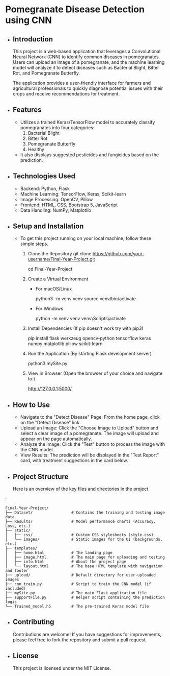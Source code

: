 # Pomegranate Disease Detection using CNN
 - ## Introduction

    This project is a web-based application that leverages a Convolutional Neural Network (CNN) to identify common diseases in pomegranates. Users can upload an image of a pomegranate, and the machine learning model will analyze it to detect diseases such as Bacterial Blight, Bitter Rot, and Pomegranate Butterfly.

    The application provides a user-friendly interface for farmers and agricultural professionals to quickly diagnose potential issues with their crops and receive recommendations for treatment.

 - ## Features
    - Utilizes a trained Keras/TensorFlow model to accurately classify pomegranates into four categories:
        1. Bacterial Blight
        2. Bitter Rot
        3. Pomegranate Butterfly
        4. Healthy
    - It also displays suggested pesticides and fungicides based on the prediction.

- ## Technologies Used
    - Backend: Python, Flask
    - Machine Learning: TensorFlow, Keras, Scikit-learn
    - Image Processing: OpenCV, Pillow
    - Frontend: HTML, CSS, Bootstrap 5, JavaScript
    - Data Handling: NumPy, Matplotlib

- ## Setup and Installation
    - To get this project running on your local machine, follow these simple steps.
        1. Clone the Repository
            git clone https://github.com/your-username/Final-Year-Project.git
            
            cd Final-Year-Project

        2.  Create a Virtual Environment

            - For macOS/Linux

                python3 -m venv venv
                source venv/bin/activate

            - For Windows

                python -m venv venv
                venv\Scripts\activate

        3. Install Dependencies (If pip doesn't work try with pip3)

            pip install flask werkzeug opencv-python tensorflow keras numpy matplotlib pillow scikit-learn
        
        4. Run the Application (By starting Flask development server)

            python3 mySite.py
        
        5. View in Browser (Open the browser of your choice and navigate to:)

            http://127.0.0.1:5000/

- ## How to Use
    - Navigate to the "Detect Disease" Page: From the home page, click on the "Detect Disease" link.
    - Upload an Image: Click the "Choose Image to Upload" button and select a clear image of a pomegranate. The image will upload and appear on the page automatically.
    - Analyze the Image: Click the "Test" button to process the image with the CNN model.
    - View Results: The prediction will be displayed in the "Test Report" card, with treatment suggestions in the card  below.

- ## Project Structure
    Here is an overview of the key files and directories in the project      

:

    Final-Year-Project/ 
    ├── Dataset/                 # Contains the training and testing image data
    ├── Results/                 # Model performance charts (Accuracy, Loss, etc.)
    ├── static/
    │   ├── css/                 # Custom CSS stylesheets (style.css)
    │   └── images/              # Static images for the UI (backgrounds, etc.)
    ├── templates/
    │   ├── home.html            # The landing page
    │   ├── image.html           # The main page for uploading and testing
    │   ├── info.html            # About the project page
    │   └── layout.html          # The base HTML template with navigation and footer
    ├── upload/                  # Default directory for user-uploaded images
    ├── cnn_train.py             # Script to train the CNN model (if included)
    ├── mySite.py                # The main Flask application file
    ├── supportFile.py           # Helper script containing the prediction logic
    └── Trained_model.h5         # The pre-trained Keras model file

- ## Contributing
    Contributions are welcome! If you have suggestions for improvements, please feel free to fork the repository and submit a pull request.

- ## License
    This project is licensed under the MIT License.